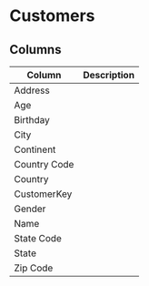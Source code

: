 ﻿# Customers

## Columns

| Column       | Description |
| ------------ | ----------- |
| Address      |             |
| Age          |             |
| Birthday     |             |
| City         |             |
| Continent    |             |
| Country Code |             |
| Country      |             |
| CustomerKey  |             |
| Gender       |             |
| Name         |             |
| State Code   |             |
| State        |             |
| Zip Code     |             |
